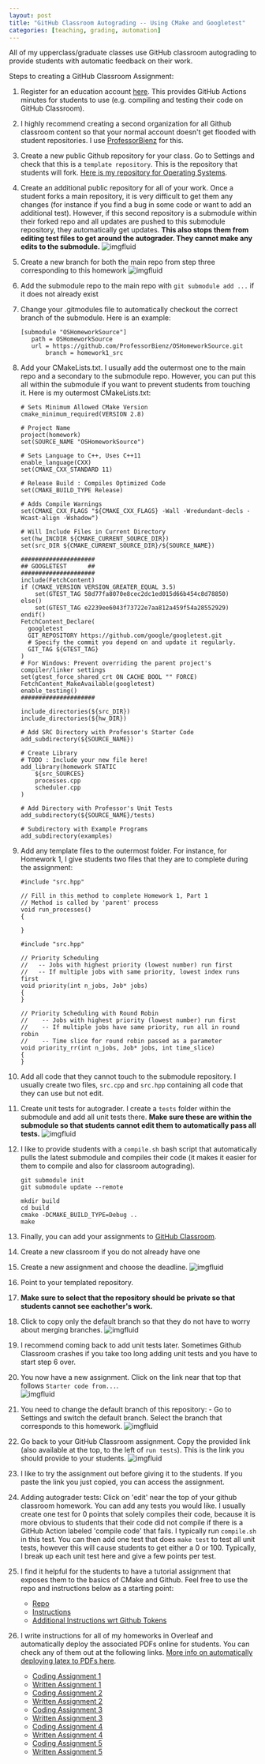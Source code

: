 ```yaml
---
layout: post
title: "GitHub Classroom Autograding -- Using CMake and Googletest"
categories: [teaching, grading, automation]
---
```


All of my upperclass/graduate classes use GitHub classroom autograding to provide students with automatic feedback on their work.  

Steps to creating a GitHub Classroom Assignment:
1. Register for an education account [here](https://github.com/education/teachers).  This provides GitHub Actions minutes for students to use (e.g. compiling and testing their code on GitHub Classroom).  
2. I highly recommend creating a second organization for all Github classroom content so that your normal account doesn't get flooded with student repositories.  I use [ProfessorBienz](https://github.com/ProfessorBienz) for this.
3. Create a new public Github repository for your class.  Go to Settings and check that this is a `template repository`.  This is the repository that students will fork.  [Here is my repository for Operating Systems](https://github.com/ProfessorBienz/OSHomework).
4. Create an additional public repository for all of your work.  Once a student forks a main repository, it is very difficult to get them any changes (for instance if you find a bug in some code or want to add an additional test).  However, if this second repository is a submodule within their forked repo and all updates are pushed to this submodule repository, they automatically get updates.  **This also stops them from editing test files to get around the autograder.  They cannot make any edits to the submodule.**
![imgfluid](https://raw.githubusercontent.com/bienz2/blog/main/assets/github_classroom/submodule.png)

5. Create a new branch for both the main repo from step three corresponding to this homework
![imgfluid](https://raw.githubusercontent.com/bienz2/blog/main/assets/github_classroom/homework_branches.png)

6. Add the submodule repo to the main repo with `git submodule add ...` if it does not already exist
7. Change your .gitmodules file to automatically checkout the correct branch of the submodule.  Here is an example:

    ```
    [submodule "OSHomeworkSource"]
 	   path = OSHomeworkSource
 	   url = https://github.com/ProfessorBienz/OSHomeworkSource.git
           branch = homework1_src
    ```

8. Add your CMakeLists.txt.  I usually add the outermost one to the main repo and a secondary to the submodule repo.  However, you can put this all within the submodule if you want to prevent students from touching it.  Here is my outermost CMakeLists.txt:

    ```
    # Sets Minimum Allowed CMake Version 
    cmake_minimum_required(VERSION 2.8)
    
    # Project Name 
    project(homework)
    set(SOURCE_NAME "OSHomeworkSource")
    
    # Sets Language to C++, Uses C++11
    enable_language(CXX)
    set(CMAKE_CXX_STANDARD 11)
    
    # Release Build : Compiles Optimized Code
    set(CMAKE_BUILD_TYPE Release)
    
    # Adds Compile Warnings
    set(CMAKE_CXX_FLAGS "${CMAKE_CXX_FLAGS} -Wall -Wredundant-decls -Wcast-align -Wshadow")
    
    # Will Include Files in Current Directory
    set(hw_INCDIR ${CMAKE_CURRENT_SOURCE_DIR})
    set(src_DIR ${CMAKE_CURRENT_SOURCE_DIR}/${SOURCE_NAME})
    
    ##################### 
    ## GOOGLETEST      ##
    #####################
    include(FetchContent)
    if (CMAKE_VERSION VERSION_GREATER_EQUAL 3.5)
        set(GTEST_TAG 58d77fa8070e8cec2dc1ed015d66b454c8d78850)
    else()
        set(GTEST_TAG e2239ee6043f73722e7aa812a459f54a28552929)
    endif()
    FetchContent_Declare(
      googletest
      GIT_REPOSITORY https://github.com/google/googletest.git
      # Specify the commit you depend on and update it regularly.
      GIT_TAG ${GTEST_TAG} 
    )
    # For Windows: Prevent overriding the parent project's compiler/linker settings
    set(gtest_force_shared_crt ON CACHE BOOL "" FORCE)
    FetchContent_MakeAvailable(googletest)
    enable_testing()
    #####################
    
    include_directories(${src_DIR})
    include_directories(${hw_DIR})

    # Add SRC Directory with Professor's Starter Code
    add_subdirectory(${SOURCE_NAME})
    
    # Create Library
    # TODO : Include your new file here!
    add_library(homework STATIC
        ${src_SOURCES}
        processes.cpp
        scheduler.cpp
    )
    
    # Add Directory with Professor's Unit Tests
    add_subdirectory(${SOURCE_NAME}/tests)
    
    # Subdirectory with Example Programs
    add_subdirectory(examples)
    ```

9. Add any template files to the outermost folder.  For instance, for Homework 1, I give students two files that they are to complete during the assignment:

    ```
    #include "src.hpp"
    
    // Fill in this method to complete Homework 1, Part 1
    // Method is called by 'parent' process
    void run_processes()
    {
    
    }
    ```
    
    ```
    #include "src.hpp"
    
    // Priority Scheduling 
    //   -- Jobs with highest priority (lowest number) run first
    //   -- If multiple jobs with same priority, lowest index runs first
    void priority(int n_jobs, Job* jobs)
    {
    }
    
    // Priority Scheduling with Round Robin 
    //    -- Jobs with highest priority (lowest number) run first
    //    -- If multiple jobs have same priority, run all in round robin 
    //    -- Time slice for round robin passed as a parameter
    void priority_rr(int n_jobs, Job* jobs, int time_slice)
    {
    }
    ```

10. Add all code that they cannot touch to the submodule repository.  I usually create two files, `src.cpp` and `src.hpp` containing all code that they can use but not edit.
11. Create unit tests for autograder.  I create a `tests` folder within the submodule and add all unit tests there.  **Make sure these are within the submodule so that students cannot edit them to automatically pass all tests.**
    ![imgfluid](https://raw.githubusercontent.com/bienz2/blog/main/assets/github_classroom/source_code.png)

12. I like to provide students with a `compile.sh` bash script that automatically pulls the latest submodule and compiles their code (it makes it easier for them to compile and also for classroom autograding).

    ```
    git submodule init
    git submodule update --remote
    
    mkdir build
    cd build
    cmake -DCMAKE_BUILD_TYPE=Debug ..
    make
    ```

13. Finally, you can add your assignments to [GitHub Classroom](https://classroom.github.com).
14. Create a new classroom if you do not already have one
15. Create a new assignment and choose the deadline. 
    ![imgfluid](https://raw.githubusercontent.com/bienz2/blog/main/assets/github_classroom/create_assignment.png)

16. Point to your templated repository.
17. **Make sure to select that the repository should be private so that students cannot see eachother's work.**
18. Click to copy only the default branch so that they do not have to worry about merging branches.
    ![imgfluid](https://raw.githubusercontent.com/bienz2/blog/main/assets/github_classroom/initial_settings.png)

19. I recommend coming back to add unit tests later.  Sometimes Github Classroom crashes if you take too long adding unit tests and you have to start step 6 over.
20. You now have a new assignment.  Click on the link near that top that follows `Starter code from...`.  
    ![imgfluid](https://raw.githubusercontent.com/bienz2/blog/main/assets/github_classroom/starter_code.png)

21. You need to change the default branch of this repository:
        - Go to Settings and switch the default branch.  Select the branch that corresponds to this homework.
    ![imgfluid](https://raw.githubusercontent.com/bienz2/blog/main/assets/github_classroom/switch_branch.png)
22. Go back to your GitHub Classroom assignment.  Copy the provided link (also available at the top, to the left of `run tests`).  This is the link you should provide to your students.
    ![imgfluid](https://raw.githubusercontent.com/bienz2/blog/main/assets/github_classroom/assignment_link.png)

23. I like to try the assignment out before giving it to the students.  If you paste the link you just copied, you can access the assignment.

24. Adding autograder tests: Click on 'edit' near the top of your github classroom homework.  You can add any tests you would like.  I usually create one test for 0 points that solely compiles their code, because it is more obvious to students that their code did not compile if there is a GitHub Action labeled 'compile code' that fails.  I typically run `compile.sh` in this test.  You can then add one test that does `make test` to test all unit tests, however this will cause students to get either a 0 or 100.  Typically, I break up each unit test here and give a few points per test.

25. I find it helpful for the students to have a tutorial assignment that exposes them to the basics of CMake and Github.  Feel free to use the repo and instructions below as a starting point:
	- [Repo](https://github.com/ProfessorBienz/GitHub-Classroom-Tutorial?tab=readme-ov-file)
 	- [Instructions](http://teaching.amandabienz.com/GitHub-Classroom-Tutorial/tutorial.pdf)
  	- [Additional Instructions wrt Github Tokens](http://teaching.amandabienz.com/GitHub-Classroom-Tutorial/token.pdf)

26. I write instructions for all of my homeworks in Overleaf and automatically deploy the associated PDFs online for students.  You can check any of them out at the following links.  [More info on automatically deploying latex to PDFs here](http://amandabienz.com/blog/website/automation/2025/05/05/publish-tex.html).
	- [Coding Assignment 1](http://teaching.amandabienz.com/CS481/code1.pdf)
	- [Written Assignment 1](http://teaching.amandabienz.com/CS481/hw1.pdf) 
	- [Coding Assignment 2](http://teaching.amandabienz.com/CS481/code2.pdf)
	- [Written Assignment 2](http://teaching.amandabienz.com/CS481/hw2.pdf) 
	- [Coding Assignment 3](http://teaching.amandabienz.com/CS481/code3.pdf)
	- [Written Assignment 3](http://teaching.amandabienz.com/CS481/hw3.pdf)
	- [Coding Assignment 4](http://teaching.amandabienz.com/CS481/code4.pdf)
	- [Written Assignment 4](http://teaching.amandabienz.com/CS481/hw4.pdf)
	- [Coding Assignment 5](http://teaching.amandabienz.com/CS481/code5.pdf)
	- [Written Assignment 5](http://teaching.amandabienz.com/CS481/hw5.pdf) 


